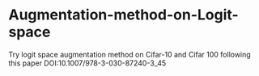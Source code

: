 # Augmentation-method-on-Logit-space
Try logit space augmentation method on Cifar-10 and Cifar 100 following this paper DOI:10.1007/978-3-030-87240-3_45
